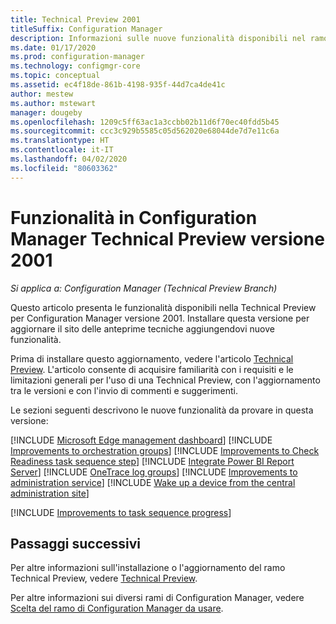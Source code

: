 ```yaml
---
title: Technical Preview 2001
titleSuffix: Configuration Manager
description: Informazioni sulle nuove funzionalità disponibili nel ramo Configuration Manager Technical Preview versione 2001.
ms.date: 01/17/2020
ms.prod: configuration-manager
ms.technology: configmgr-core
ms.topic: conceptual
ms.assetid: ec4f18de-861b-4198-935f-44d7ca4de41c
author: mestew
ms.author: mstewart
manager: dougeby
ms.openlocfilehash: 1209c5ff63ac1a3ccbb02b11d6f70ec40fdd5b45
ms.sourcegitcommit: ccc3c929b5585c05d562020e68044de7d7e11c6a
ms.translationtype: HT
ms.contentlocale: it-IT
ms.lasthandoff: 04/02/2020
ms.locfileid: "80603362"
---
```

# <a name="features-in-configuration-manager-technical-preview-version-2001"></a>Funzionalità in Configuration Manager Technical Preview versione 2001

*Si applica a: Configuration Manager (Technical Preview Branch)*

Questo articolo presenta le funzionalità disponibili nella Technical Preview per Configuration Manager versione 2001. Installare questa versione per aggiornare il sito delle anteprime tecniche aggiungendovi nuove funzionalità.

Prima di installare questo aggiornamento, vedere l'articolo [Technical Preview](/configmgr/core/get-started/technical-preview). L'articolo consente di acquisire familiarità con i requisiti e le limitazioni generali per l'uso di una Technical Preview, con l'aggiornamento tra le versioni e con l'invio di commenti e suggerimenti.

Le sezioni seguenti descrivono le nuove funzionalità da provare in questa versione:

<!-- [!INCLUDE [Example feature name](includes/2001/1234567.md)] -->

[!INCLUDE [Microsoft Edge management dashboard](includes/2001/3871913.md)]
[!INCLUDE [Improvements to orchestration groups](includes/2001/3098816.md)]
[!INCLUDE [Improvements to Check Readiness task sequence step](includes/2001/6005561.md)]
[!INCLUDE [Integrate Power BI Report Server](includes/2001/3721603.md)]
[!INCLUDE [OneTrace log groups](includes/2001/5559993.md)]
[!INCLUDE [Improvements to administration service](includes/2001/5728365.md)]
[!INCLUDE [Wake up a device from the central administration site](includes/2001/6030715.md)]

[!INCLUDE [Improvements to task sequence progress](includes/2001/2356386.md)]
<!-- 5932692, fka 2356386 -->

<!--
## General known issues

[!INCLUDE [Hardware inventory reports](includes/2001/known-issue-osd.md)]
-->

## <a name="next-steps"></a>Passaggi successivi

Per altre informazioni sull'installazione o l'aggiornamento del ramo Technical Preview, vedere [Technical Preview](/configmgr/core/get-started/technical-preview).

Per altre informazioni sui diversi rami di Configuration Manager, vedere [Scelta del ramo di Configuration Manager da usare](/configmgr/core/understand/which-branch-should-i-use).
